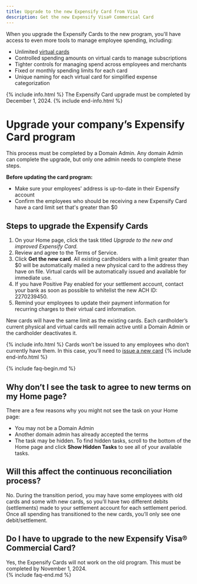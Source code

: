 ```yaml
---
title: Upgrade to the new Expensify Card from Visa
description: Get the new Expensify Visa® Commercial Card 
---
```

<div id="new-expensify" markdown="1">

When you upgrade the Expensify Cards to the new program, you'll have access to even more tools to manage employee spending, including: 
- Unlimited [virtual cards](https://use.expensify.com/unlimited-virtual-cards)
- Controlled spending amounts on virtual cards to manage subscriptions
- Tighter controls for managing spend across employees and merchants
- Fixed or monthly spending limits for each card 
- Unique naming for each virtual card for simplified expense categorization 
 
{% include info.html %}
The Expensify Card upgrade must be completed by December 1, 2024.
{% include end-info.html %}

# Upgrade your company’s Expensify Card program
This process must be completed by a Domain Admin. Any domain Admin can complete the upgrade, but only one admin needs to complete these steps. 

**Before updating the card program:**
- Make sure your employees' address is up-to-date in their Expensify account
- Confirm the employees who should be receiving a new Expensify Card have a card limit set that's greater than $0

## Steps to upgrade the Expensify Cards
1. On your Home page, click the task titled _Upgrade to the new and improved Expensify Card._
2. Review and agree to the Terms of Service.
3. Click **Get the new card**. All existing cardholders with a limit greater than $0 will be automatically mailed a new physical card to the address they have on file. Virtual cards will be automatically issued and available for immediate use. 
4. If you have Positive Pay enabled for your settlement account, contact your bank as soon as possible to whitelist the new ACH ID: 2270239450. 
5. Remind your employees to update their payment information for recurring charges to their virtual card information.

New cards will have the same limit as the existing cards. Each cardholder’s current physical and virtual cards will remain active until a Domain Admin or the cardholder deactivates it.

{% include info.html %}
Cards won’t be issued to any employees who don’t currently have them. In this case, you’ll need to [issue a new card](https://help.expensify.com/articles/expensify-classic/expensify-card/Set-Up-the-Expensify-Visa%C2%AE-Commercial-Card-for-your-Company)
{% include end-info.html %}

{% include faq-begin.md %}

## Why don’t I see the task to agree to new terms on my Home page?

There are a few reasons why you might not see the task on your Home page:
- You may not be a Domain Admin
- Another domain admin has already accepted the terms
- The task may be hidden. To find hidden tasks, scroll to the bottom of the Home page and click **Show Hidden Tasks** to see all of your available tasks. 

## Will this affect the continuous reconciliation process?

No. During the transition period, you may have some employees with old cards and some with new cards, so you’ll have two different debits (settlements) made to your settlement account for each settlement period. Once all spending has transitioned to the new cards, you’ll only see one debit/settlement. 

## Do I have to upgrade to the new Expensify Visa® Commercial Card?

Yes, the Expensify Cards will not work on the old program. This must be completed by November 1, 2024.   
{% include faq-end.md %}
</div>
